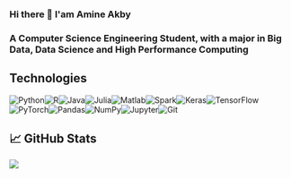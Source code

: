 ### Hi there 👋 I'am Amine Akby

<!--
**aakby/aakby** is a ✨ _special_ ✨ repository because its `README.md` (this file) appears on your GitHub profile.

Here are some ideas to get you started:

- 🔭 I’m currently working on ...
- 🌱 I’m currently learning ...
- 👯 I’m looking to collaborate on ...
- 🤔 I’m looking for help with ...
- 💬 Ask me about ...
- 📫 How to reach me: ...
- 😄 Pronouns: ...
- ⚡ Fun fact: ...
-->

###             A Computer Science Engineering Student, with a major in Big Data, Data Science and High Performance Computing


## Technologies

<img alt="Python" src="https://img.shields.io/badge/python%20-%2314354C.svg?&style=for-the-badge&logo=python&logoColor=white"/><img alt="R" src="https://img.shields.io/badge/r-%23276DC3.svg?&style=for-the-badge&logo=r&logoColor=white"/><img alt="Java" src="https://img.shields.io/badge/java-%23ED8B00.svg?&style=for-the-badge&logo=java&logoColor=white"/><img alt="Julia" src="https://img.shields.io/badge/julia-%23ED8B00.svg?&style=for-the-badge&logo=julia&logoColor=white"/><img alt="Matlab" src="https://img.shields.io/badge/matlab%20-%23F05033.svg?&style=for-the-badge&logo=matlab&logoColor=white"/><img alt="Spark" src="https://img.shields.io/badge/spark-%2300f.svg?&style=for-the-badge&logo=spark&logoColor=white"/><img alt="Keras" src="https://img.shields.io/badge/Keras%20-%23D00000.svg?&style=for-the-badge&logo=Keras&logoColor=white"/><img alt="TensorFlow" src="https://img.shields.io/badge/TensorFlow%20-%23FF6F00.svg?&style=for-the-badge&logo=TensorFlow&logoColor=white" /><img alt="PyTorch" src="https://img.shields.io/badge/PyTorch%20-%23EE4C2C.svg?&style=for-the-badge&logo=PyTorch&logoColor=white" /><img alt="Pandas" src="https://img.shields.io/badge/pandas%20-%23150458.svg?&style=for-the-badge&logo=pandas&logoColor=white" /><img alt="NumPy" src="https://img.shields.io/badge/numpy%20-%23013243.svg?&style=for-the-badge&logo=numpy&logoColor=white" /><img alt="Jupyter" src="https://img.shields.io/badge/Jupyter%20-%23F37626.svg?&style=for-the-badge&logo=Jupyter&logoColor=white" /><img alt="Git" src="https://img.shields.io/badge/git%20-%23F05033.svg?&style=for-the-badge&logo=git&logoColor=white"/>



## &#x1f4c8; GitHub Stats

 <img align="center" src="https://github-readme-stats.vercel.app/api/?username=aakby&theme=<THEME_NAME>" />

<!-- icons without padding -->


[3.2]: https://github.com/aakby/aakby/blob/main/linkedin-3-16.png (LinkedIn icon without padding)


<!-- links to your social media accounts -->


[3]: https://www.linkedin.com/in/amine-akby-276329144/
